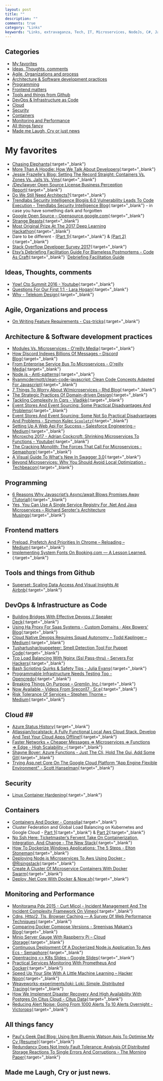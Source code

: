 ```yaml
---
layout: post
title: ""
description: ""
comments: true
category: "Links"
keywords: "Links, extravaganza, Tech, IT, Microservices, NodeJs, C#, Javascript, Solution architecture"
---
```


## Categories ##
* [My favorites](#favorites)
* [Ideas, Thoughts, comments](#ideas)
* [Agile, Organizations and process](#agile)
* [Architecture & Software development practices](#development)
* [Programming](#net)
* [Frontend matters](#web)
* [Tools and things from Github](#tools)
* [DevOps & Infrastructure as Code](#devops)
* [Cloud](#cloud)
* [Security](#security)
* [Containers](#containers)
* [Monitoring and Performance](#monitoring)
* [All things fancy](#buzz)
* [Made me Laugh, Cry or just news](#news)

# My favorites<a name="favorites"></a> #
* [Chasing Elephants](https://www.slideshare.net/slideshow/embed_code/key/lksB7Dk8sv1QOi){:target="_blank"}
* [More Than A Hoodie: How We Talk About Developers](https://www.twilio.com/blog/2017/03/more-than-a-hoodie-how-we-talk-about-developers.html){:target="_blank"}
* [Jessie Frazelle's Blog: Setting The Record Straight: Containers Vs. Zones Vs. Jails Vs. Vms](https://blog.jessfraz.com/post/containers-zones-jails-vms/){:target="_blank"}
* [/Dev/lawyer Open Source License Business Perception Report](https://writing.kemitchell.com/2017/03/29/OSS-Business-Perception-Report.html){:target="_blank"}
* [Do We Still Need Architects?](http://www.ruthmalan.com/Journal/2016/2016JournalFebruary.htm#Still_Need_Architects){:target="_blank"}
* [Trendlabs Security Intelligence Blogiis 6.0 Vulnerability Leads To Code Execution - Trendlabs Security Intelligence Blog](http://blog.trendmicro.com/trendlabs-security-intelligence/iis-6-0-vulnerability-leads-code-execution/){:target="_blank"} - in case you have something dark and forgotten
* [Google Open Source – Opensource.google.com](https://opensource.google.com/){:target="_blank"}
* [Strange Beasts](https://vimeo.com/209070629){:target="_blank"}
* [Most Original Prize At The 2017 Deep Learning Hackathon](http://lifepluslinux.blogspot.dk/2017/03/most-original-prize-at-2017-deep.html){:target="_blank"}
* Dare to be different - [(Part 1)](https://www.linkedin.com/pulse/dare-different-part-1-benji-portwin){:target="_blank"}  & [(Part 2)](https://labs.spotify.com/2017/03/29/dare-to-be-different-part-2/){:target="_blank"}
* [Stack Overflow Developer Survey 2017](https://stackoverflow.com/insights/survey/2017){:target="_blank"}
* [Etsy’s Debriefing Facilitation Guide For Blameless Postmortems - Code As Craft](https://codeascraft.com/2016/11/17/debriefing-facilitation-guide/?__s=pir8xboj4vzsweesgzec){:target="_blank"} ´[Debriefing Facilitation Guide](https://extfiles.etsy.com/DebriefingFacilitationGuide.pdf)

## Ideas, Thoughts, comments <a name="ideas"></a> ##
* [Yow! Cto Summit 2016 - Youtube](https://www.youtube.com/playlist?list=PLIpl4GKFQR6cTXv5x6gRr6IN6V3KXVDUZ&__s=amwwwz5judsp1dsfgko7){:target="_blank"}
* [Questions For Our First 1:1 - Lara Hogan](http://larahogan.me/blog/first-one-on-one-questions/){:target="_blank"}
* [Why - Telekom Design](https://telekom.design/why.html){:target="_blank"}

## Agile, Organizations and process<a name="agile"></a> ##
* [On Writing Feature Requirements - Css-tricks](https://css-tricks.com/writing-feature-requirements/){:target="_blank"}

## Architecture & Software development practices <a name="development"></a> ##
* [Modules Vs. Microservices - O'reilly Media](https://www.oreilly.com/ideas/modules-vs-microservices){:target="_blank"}
* [How Discord Indexes Billions Of Messages – Discord Blog](https://blog.discordapp.com/how-discord-indexes-billions-of-messages-e3d5e9be866f){:target="_blank"}
* [From Enterprise Service Bus To Microservices - O'reilly Media](https://www.oreilly.com/ideas/from-enterprise-service-bus-to-microservices){:target="_blank"}
* [Node.js - Anti-patterns](http://blog.avenuecode.com/nodejs-anti-patterns){:target="_blank"}
* [Ryanmcdermott/clean-code-javascript: Clean Code Concepts Adapted For Javascript](https://github.com/ryanmcdermott/clean-code-javascript){:target="_blank"}
* [7 Things To Worry About W/microservices – Rhd Blog](https://developers.redhat.com/blog/2017/03/30/7-things-to-worry-about-wmicroservices/){:target="_blank"}
* [The Strategic Practices Of Domain-driven Design](https://drive.google.com/file/d/0Bx82WDAArpAveGpBUWUtbGRWMnM/view){:target="_blank"}
* [Tackling Complexity In Cqrs - Vladikk](http://vladikk.com/2017/03/20/tackling-complexity-in-cqrs/?__s=amwwwz5judsp1dsfgko7){:target="_blank"}
* [Event Stores And Event Sourcing: Some Practical Disadvantages And Problems](http://www.ben-morris.com/event-stores-and-event-sourcing-some-practical-disadvantages-and-problems/?__s=amwwwz5judsp1dsfgko7){:target="_blank"}
* [Event Stores And Event Sourcing: Some Not So Practical Disadvantages And Problems - Szymon Kulec `Scooletz`](https://blog.scooletz.com/2017/03/20/event-stores-and-event-sourcing-some-not-so-practical-disadvantages-and-problems/?__s=amwwwz5judsp1dsfgko7){:target="_blank"}
* [Setting Up A Web Api For Success – Salesforce Engineering – Medium](https://medium.com/salesforce-engineering/setting-up-a-web-api-for-success-ff039f76d322?__s=pir8xboj4vzsweesgzec){:target="_blank"}
* [Microxchg 2017 - Adrian Cockcroft: Shrinking Microservices To Functions - Youtube](https://www.youtube.com/watch?v=ZgxZCXouBkY){:target="_blank"}
* [The Cracking Monolith: The Forces That Call For Microservices - Semaphore](https://semaphoreci.com/blog/2017/03/21/cracking-monolith-forces-that-call-for-microservices.html){:target="_blank"}
* [A Visual Guide To What's New In Swagger 3.0](https://blog.readme.io/an-example-filled-guide-to-swagger-3-2/){:target="_blank"}
* [Beyond Microservices: Why You Should Avoid Local Optimization - Techbeacon](https://techbeacon.com/beyond-microservices-why-you-should-avoid-local-optimization){:target="_blank"}

## Programming <a name="net"></a> ##
* [6 Reasons Why Javascript’s Async/await Blows Promises Away (Tutorial)](https://hackernoon.com/6-reasons-why-javascripts-async-await-blows-promises-away-tutorial-c7ec10518dd9){:target="_blank"}
* [Yes, You Can Use A Single Service Registry For .Net And Java Microservices – Richard Seroter's Architecture Musings](https://seroter.wordpress.com/2017/03/27/yes-you-can-use-a-single-service-registry-for-net-and-java-microservices/){:target="_blank"}

## Frontend matters <a name="web"></a> ##
* [Preload, Prefetch And Priorities In Chrome – Reloading – Medium](https://medium.com/reloading/preload-prefetch-and-priorities-in-chrome-776165961bbf){:target="_blank"}
* [Implementing System Fonts On Booking.com — A Lesson Learned.](https://booking.design/implementing-system-fonts-on-booking-com-a-lesson-learned-bdc984df627f){:target="_blank"}

## Tools and things from Github <a name="tools"></a> ##
* [Superset: Scaling Data Access And Visual Insights At Airbnb](https://medium.com/airbnb-engineering/superset-scaling-data-access-and-visual-insights-at-airbnb-3ce3e9b88a7f?__s=pir8xboj4vzsweesgzec){:target="_blank"}

## DevOps & Infrastructure as Code<a name="devops"></a> ##
* [Building Bridges With Effective Devops // Speaker Deck](https://speakerdeck.com/kdaniels/building-bridges-with-effective-devops-1){:target="_blank"}
* [Using Ha Proxy For Saas Systems - Custom Domains · Alex Bowers' Blog](https://zando.io/post/haproxy-saas-custom-domains/){:target="_blank"}
* [Cloud Native Devops Requires Squad Autonomy – Todd Kaplinger – Medium](https://medium.com/@todkap/cloud-native-devops-requires-squad-autonomy-2aefdbade8ce){:target="_blank"}
* [Tushartushar/puppeteer: Smell Detection Tool For Puppet Code](https://github.com/tushartushar/puppeteer){:target="_blank"}
* [Tcp Load Balancing With Nginx (Ssl Pass-thru) - Servers For Hackers](https://serversforhackers.com/tcp-load-balancing-with-nginx-ssl-pass-thru){:target="_blank"}
* [Bash Scripting Quirks & Safety Tips - Julia Evans](https://jvns.ca/blog/2017/03/26/bash-quirks/){:target="_blank"}
* [Programmable Infrastructure Needs Testing Too - Opencredo](https://opencredo.com/programmable-infrastructure-needs-testing/){:target="_blank"}
* [Breaking Things On Purpose – Gremlin, Inc.](https://blog.gremlininc.com/breaking-things-on-purpose-a519c0f5698b){:target="_blank"}
* [Now Available - Videos From Srecon17 · Sr.e](http://www.sitereliability.engineer/2017/03/30/srecon17-videos/){:target="_blank"}
* [Risk Tolerance Of Services – Stephen Thorne – Medium](https://medium.com/@jerub/risk-tolerance-of-services-3bdc8a61a065){:target="_blank"}

## Cloud <a name="cloud"></a>##
* [Azure Status History](https://azure.microsoft.com/en-us/status/history/){:target="_blank"}
* [Atlassian/localstack: A Fully Functional Local Aws Cloud Stack. Develop And Test Your Cloud Apps Offline!](https://github.com/atlassian/localstack){:target="_blank"}
* [Faster Networks + Cheaper Messages => Microservices => Functions => Edge - High Scalability -](http://highscalability.com/blog/2017/3/27/faster-networks-cheaper-messages-microservices-functions-edg.html){:target="_blank"}
* [Shayne Boyer: Azure Functions - Just The Cli, Hold The Gui, Add Some Git](http://tattoocoder.com/azure-functions-just-the-cli-hold-the-gui-add-some-git/){:target="_blank"}
* [Trying Asp.net Core On The Google Cloud Platform "App Engine Flexible Environment" - Scott Hanselman](https://www.hanselman.com/blog/TryingASPNETCoreOnTheGoogleCloudPlatformAppEngineFlexibleEnvironment.aspx){:target="_blank"}

## Security<a name="security"></a> ##
* [Linux Container Hardening](https://containerhardening.org/){:target="_blank"}

## Containers <a name="containers"></a> ##
* [Containers And Docker - Consolia](https://consolia-comic.com/comics/containers-and-docker){:target="_blank"}
* Cluster Federation and Global Load Balancing on Kubernetes and Google Cloud  - [Part 1](https://medium.com/google-cloud/planet-scale-microservices-with-cluster-federation-and-global-load-balancing-on-kubernetes-and-a8e7ef5efa5e){:target="_blank"} & [Part 2](https://medium.com/google-cloud/planet-scale-microservices-with-cluster-federation-and-global-load-balancing-on-kubernetes-and-cd182f981653){:target="_blank"}
* [No Ssh Here: Ticketmaster’s Fervent Take On Containerization, Integration, And Change - The New Stack](https://thenewstack.io/choke-points-ticketmasters-take-containerization-integration-change/){:target="_blank"}
* [How To Dockerize Windows Applications: The 5 Steps - Elton Stoneman](https://blog.sixeyed.com/how-to-dockerize-windows-applications/){:target="_blank"}
* [Deploying Node.js Microservices To Aws Using Docker - @Risingstack](https://community.risingstack.com/deploying-node-js-microservices-to-aws-using-docker/){:target="_blank"}
* [Create A Cluster Of Microservice Containers With Docker Swarm](https://www.thepolyglotdeveloper.com/2017/04/create-cluster-microservice-containers-docker-swarm/){:target="_blank"}
* [Deploy .Net Core With Docker & Now.sh](https://twilioinc.wpengine.com/2017/03/deploy-net-core-with-docker-and-now-sh.html){:target="_blank"}

## Monitoring and Performance <a name="monitoring"></a> ##
* [Monitorama Pdx 2015 - Curt Micol - Incident Management And The Incident Complexity Framework On Vimeo](https://vimeo.com/131385891?__s=pir8xboj4vzsweesgzec){:target="_blank"}
* [Cdns, Http/2, Tls, Browser Caching — A Survey Of Web Performance Techniques](https://medium.baqend.com/hosting-lessons-learned-6010992eb257){:target="_blank"}
* [Comparing Docker Compose Versions - Sreenivas Makam's Blog](https://sreeninet.wordpress.com/2017/03/28/comparing-docker-compose-versions/){:target="_blank"}
* [Minio Server Gauge With Raspberry Pi – Cloud Storage](https://blog.minio.io/minio-server-gauge-with-raspberry-pi-e43d7b3c932d){:target="_blank"}
* [Continuous Deployment Of A Dockerized Node.js Application To Aws Ecs - Semaphore](https://semaphoreci.com/community/tutorials/continuous-deployment-of-a-dockerized-node-js-application-to-aws-ecs){:target="_blank"}
* [Opentracing <> K8s Slides - Google Slides](https://docs.google.com/presentation/d/1Q2WtyB2Kf4SEIC2Y5yHkd3iotVCKYQ0Tsj06hzzxp3M/mobilepresent?slide=id.g1c4ae72563_0_0){:target="_blank"}
* [Practical Services Monitoring With Prometheus And Docker](https://airtame.engineering/practical-services-monitoring-with-prometheus-and-docker-30abd3cf9603){:target="_blank"}
* [Speed Up Your Site With A Little Machine Learning – Hacker Noon](https://hackernoon.com/speed-up-your-site-with-a-little-machine-learning-fa9eb7c86dbb){:target="_blank"}
* [Weaveworks-experiments/loki: Loki: Simple, Distributed Tracing](https://github.com/weaveworks-experiments/loki){:target="_blank"}
* [How We Implement Disaster Recovery And High Availability With Postgres On Citus Cloud - Citus Data](https://www.citusdata.com/blog/2017/03/23/a-look-into-disaster-recovery-and-high-availability-and-how-they-work-with-postgres-on-citus-cloud/){:target="_blank"}
* [Reducing Alert Noise: Going From 1000 Alerts To 10 Alerts Overnight - Victorops](https://victorops.com/blog/reducing-alert-noise-going-1000-alerts-10-alerts-overnight/){:target="_blank"}

## All things fancy <a name="buzz"></a> ##
* [Paul's Geek Dad Blog: Using Ibm Bluemix Watson Apis To Optimise My Cv (Resume)](http://pdwhomeautomation.blogspot.dk/2017/03/using-ibm-bluemix-watson-apis-to.html){:target="_blank"}
* [Redundancy Does Not Imply Fault Tolerance: Analysis Of Distributed Storage Reactions To Single Errors And Corruptions - The Morning Paper](https://blog.acolyer.org/2017/03/08/redundancy-does-not-imply-fault-tolerance-analysis-of-distributed-storage-reactions-to-single-errors-and-corruptions/){:target="_blank"}

## Made me Laugh, Cry or just news. <a name="news"></a> ##

